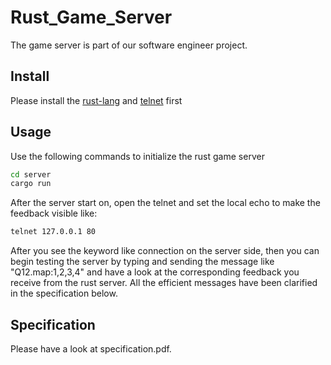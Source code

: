 # Rust_Game_Server
The game server is part of our software engineer project. 

## Install
Please install the [rust-lang](https://www.rust-lang.org/tools/install) and [telnet](https://www.layerstack.com/resources/tutorials/Installing-telnet-on-Linux-and-Windows-Cloud-Servers) first

## Usage
Use the following commands to initialize the rust game server
```bash
cd server
cargo run
```
After the server start on, open the telnet and set the local echo to make the feedback visible like:
```bash
telnet 127.0.0.1 80
```
After you see the keyword like connection on the server side, then you can begin testing the server by typing and sending the message like "Q12.map:1,2,3,4" and have a look at the corresponding feedback you receive from the rust server. All the efficient messages have been clarified in the specification below.
## Specification
Please have a look at specification.pdf.

